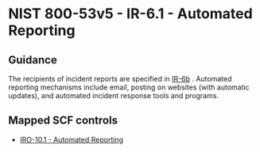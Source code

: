 # NIST 800-53v5 - IR-6.1 - Automated Reporting
## Guidance
The recipients of incident reports are specified in [IR-6b](#ir-6_smt.b) . Automated reporting mechanisms include email, posting on websites (with automatic updates), and automated incident response tools and programs.
## Mapped SCF controls
- [IRO-10.1 - Automated Reporting](../scf/iro-101-automatedreporting.md)